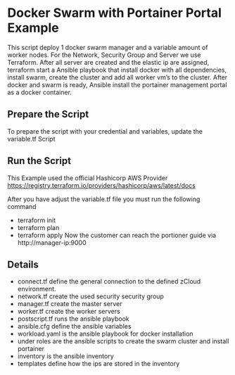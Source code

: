 # Docker Swarm with Portainer Portal Example
This script deploy 1 docker swarm manager and a variable amount of worker nodes.
For the Network, Security Group and Server we use Terraform.
After all server are created and the elastic ip are assigned, terraform start a Ansible playbook that install docker with all dependencies, install swarm, create the cluster and add all worker vm’s to the cluster.
After docker and swarm is ready, Ansible install the portainer management portal as a docker container.

## Prepare the Script
To prepare the script with your credential and variables, update the variable.tf Script


## Run the Script
This Example used the official Hashicorp AWS Provider https://registry.terraform.io/providers/hashicorp/aws/latest/docs

After you have adjust the variable.tf file you must run the following command
- terraform init
- terraform plan
- terraform apply
Now the customer can reach the portioner guide via http://manager-ip:9000

## Details
- connect.tf define the general connection to the defined zCloud environment.
- network.tf create the used security security group
- manager.tf create the master server
- worker.tf create the worker servers
- postscript.tf runs the ansible playbook
- ansible.cfg define the ansible variables
- workload.yaml is the ansible playbook for docker installation
- under roles are the ansible scripts to create the swarm cluster and install portainer
- inventory is the ansible inventory
- templates define how the ips are stored in the inventory
